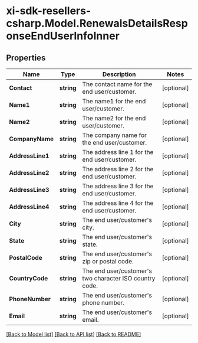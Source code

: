 # xi-sdk-resellers-csharp.Model.RenewalsDetailsResponseEndUserInfoInner

## Properties

Name | Type | Description | Notes
------------ | ------------- | ------------- | -------------
**Contact** | **string** | The contact name for the end user/customer. | [optional] 
**Name1** | **string** | The name1 for the end user/customer. | [optional] 
**Name2** | **string** | The name2 for the end user/customer. | [optional] 
**CompanyName** | **string** | The company name for the end user/customer. | [optional] 
**AddressLine1** | **string** | The address line 1 for the end user/customer. | [optional] 
**AddressLine2** | **string** | The address line 2 for the end user/customer. | [optional] 
**AddressLine3** | **string** | The address line 3 for the end user/customer. | [optional] 
**AddressLine4** | **string** | The address line 4 for the end user/customer. | [optional] 
**City** | **string** | The end user/customer&#39;s city. | [optional] 
**State** | **string** | The end user/customer&#39;s state. | [optional] 
**PostalCode** | **string** | The end user/customer&#39;s zip or postal code. | [optional] 
**CountryCode** | **string** | The end user/customer&#39;s two character ISO country code. | [optional] 
**PhoneNumber** | **string** | The end user/customer&#39;s phone number. | [optional] 
**Email** | **string** | The end user/customer&#39;s email. | [optional] 

[[Back to Model list]](../README.md#documentation-for-models) [[Back to API list]](../README.md#documentation-for-api-endpoints) [[Back to README]](../README.md)

